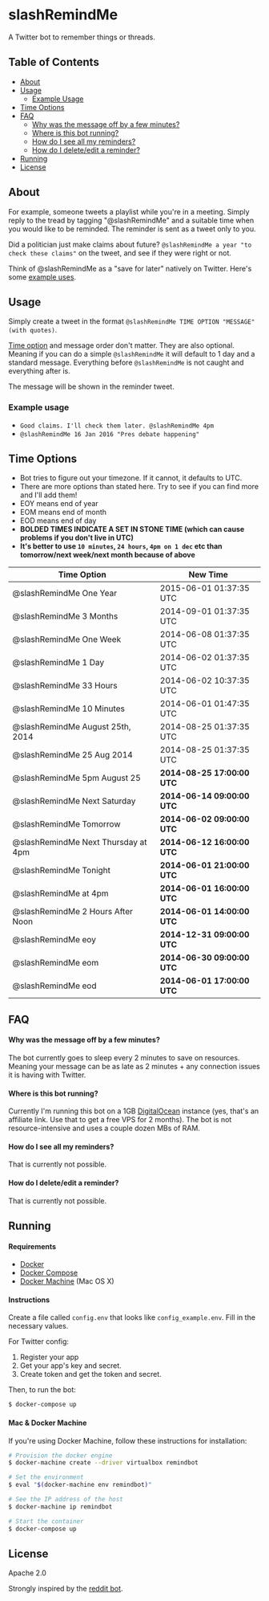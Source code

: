 # slashRemindMe

A Twitter bot to remember things or threads.

## Table of Contents

* [About](#about)
* [Usage](#usage)
  * [Example Usage](#example-usage)
* [Time Options](#time-options)
* [FAQ](#faq)
  * [Why was the message off by a few minutes?](#why-was-the-message-off-by-a-few-minutes)
  * [Where is this bot running?](#where-is-this-bot-running)
  * [How do I see all my reminders?](#how-do-i-see-all-my-reminders)
  * [How do I delete/edit a reminder?](#how-do-i-deleteedit-a-reminder)
* [Running](#running)
* [License](#license)

## About

For example, someone tweets a playlist while you're in a meeting. Simply reply to the tread by tagging "@slashRemindMe" and a suitable time when you would like to be reminded. The reminder is sent as a tweet only to you.

Did a politician just make claims about future? `@slashRemindMe a year "to check these claims"` on the tweet, and see if they were right or not.

Think of @slashRemindMe as a "save for later" natively on Twitter. Here's some [example uses](#example-usage).

## Usage

Simply create a tweet in the format `@slashRemindMe TIME OPTION "MESSAGE" (with quotes)`.

[Time option](#time-options) and message order don't matter. They are also optional. Meaning if you can do a simple `@slashRemindMe` it will default to 1 day and a standard message. Everything before `@slashRemindMe` is not caught and everything after is.

The message will be shown in the reminder tweet.

### Example usage

* `Good claims. I'll check them later. @slashRemindMe 4pm`
* `@slashRemindMe 16 Jan 2016 "Pres debate happening"`

## Time Options

* Bot tries to figure out your timezone. If it cannot, it defaults to UTC.
* There are more options than stated here. Try to see if you can find more and I'll add them!
* EOY means end of year
* EOM means end of month
* EOD means end of day
* **BOLDED TIMES INDICATE A SET IN STONE TIME (which can cause problems if you don't live in UTC)**
* **It's better to use `10 minutes`, `24 hours`, `4pm on 1 dec` etc than tomorrow/next week/next month because of above**

Time Option | New Time
---------|----------
@slashRemindMe One Year | 2015-06-01 01:37:35 UTC
@slashRemindMe 3 Months | 2014-09-01 01:37:35 UTC
@slashRemindMe One Week | 2014-06-08 01:37:35 UTC
@slashRemindMe 1 Day | 2014-06-02 01:37:35 UTC
@slashRemindMe 33 Hours | 2014-06-02 10:37:35 UTC
@slashRemindMe 10 Minutes | 2014-06-01 01:47:35 UTC
@slashRemindMe August 25th, 2014 | 2014-08-25 01:37:35 UTC
@slashRemindMe 25 Aug 2014 | 2014-08-25 01:37:35 UTC
@slashRemindMe 5pm August 25 | **2014-08-25 17:00:00 UTC**
@slashRemindMe Next Saturday | **2014-06-14 09:00:00 UTC**
@slashRemindMe Tomorrow | **2014-06-02 09:00:00 UTC**
@slashRemindMe Next Thursday at 4pm | **2014-06-12 16:00:00 UTC**
@slashRemindMe Tonight | **2014-06-01 21:00:00 UTC**
@slashRemindMe at 4pm | **2014-06-01 16:00:00 UTC**
@slashRemindMe 2 Hours After Noon | **2014-06-01 14:00:00 UTC**
@slashRemindMe eoy | **2014-12-31 09:00:00 UTC**
@slashRemindMe eom | **2014-06-30 09:00:00 UTC**
@slashRemindMe eod | **2014-06-01 17:00:00 UTC**

## FAQ

#### Why was the message off by a few minutes?

The bot currently goes to sleep every 2 minutes to save on resources. Meaning your message can be as late as 2 minutes + any connection issues it is having with Twitter.

#### Where is this bot running?

Currently I'm running this bot on a 1GB [DigitalOcean](https://www.digitalocean.com/?refcode=422889a8186d) instance (yes, that's an affiliate link. Use that to get a free VPS for 2 months). The bot is not resource-intensive and uses a couple dozen MBs of RAM.

#### How do I see all my reminders?

That is currently not possible.

#### How do I delete/edit a reminder?

That is currently not possible.

## Running

#### Requirements

- [Docker](https://docs.docker.com/installation/)
- [Docker Compose](https://docs.docker.com/compose/install/)
- [Docker Machine](https://docs.docker.com/machine/install-machine/) (Mac OS X)

#### Instructions

Create a file called `config.env` that looks like `config_example.env`. Fill in the necessary values.

For Twitter config:

1. Register your app
2. Get your app's key and secret.
3. Create token and get the token and secret.

Then, to run the bot:

```bash
$ docker-compose up
```

#### Mac & Docker Machine

If you're using Docker Machine, follow these instructions for installation:

```bash
# Provision the docker engine
$ docker-machine create --driver virtualbox remindbot

# Set the environment
$ eval "$(docker-machine env remindbot)"

# See the IP address of the host
$ docker-machine ip remindbot

# Start the container
$ docker-compose up
```

## License

Apache 2.0

Strongly inspired by the [reddit bot](https://www.reddit.com/r/RemindMeBot/comments/24duzp/remindmebot_info/).
